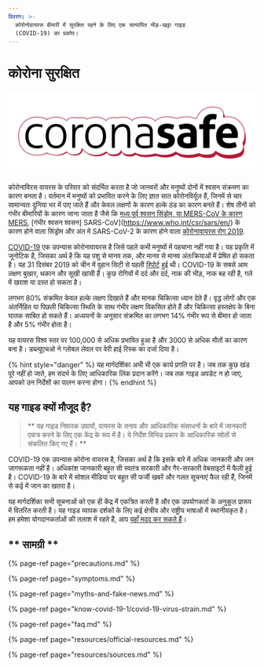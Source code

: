 ```yaml
---
विवरण: >-
  कोरोनोवायरस बीमारी में सुरक्षित रहने के लिए एक सत्यापित भीड़-खट्टा गाइड
  (COVID-19) का प्रकोप।
---
```


# कोरोना सुरक्षित

![](.gitbook/assets/coronasafe-logo.svg)

कोरोनाविरस वायरस के परिवार को संदर्भित करता है जो जानवरों और मनुष्यों दोनों में श्वसन संक्रमण का कारण बनता है। वर्तमान में मनुष्यों को प्रभावित करने के लिए ज्ञात सात कोरोनविर्यूज़ हैं, जिनमें से चार सामान्यतः दुनिया भर में पाए जाते हैं और केवल लक्षणों के कारण हल्के ठंड का कारण बनते हैं। शेष तीनों को गंभीर बीमारियों के कारण जाना जाता है जैसे कि [मध्य पूर्व श्वसन सिंड्रोम, या MERS-CoV के कारण MERS](https://www.who.int/emergencies/mers-cov/en/), [गंभीर श्वसन श्वसन] SARS-CoV](https://www.who.int/csr/sars/en/) के कारण होने वाला सिंड्रोम और अंत में SARS-CoV-2 के कारण होने वाला [कोरोनावायरस रोग 2019](https://www.cdc.gov/coronavirus/2019-ncov/index.html).

[COVID-19](https://www.who.int/emergencies/diseases/novel-coronavirus-2019) एक उपन्यास कोरोनावायरस है जिसे पहले कभी मनुष्यों में पहचाना नहीं गया है। यह प्रकृति में जूनोटिक है, जिसका अर्थ है कि यह पशु से मानव तक, और मानव से मानव अंतःक्रियाओं में प्रेषित हो सकता है। यह 31 दिसंबर 2019 को चीन में वुहान सिटी से पहली [रिपोर्ट](https://www.who.int/csr/don/05-januge-2020-pneumonia-of-unkown-cause-china/en/) हुई थी। COVID-19 के सबसे आम लक्षण बुखार, थकान और सूखी खांसी हैं। कुछ रोगियों में दर्द और दर्द, नाक की भीड़, नाक बह रही है, गले में खराश या दस्त हो सकता है।

लगभग 80% संक्रमित केवल हल्के लक्षण दिखाते हैं और मानक चिकित्सा ध्यान देते हैं। वृद्ध लोगों और एक अंतर्निहित या पिछली चिकित्सा स्थिति के साथ गंभीर लक्षण विकसित होते हैं और चिकित्सा हस्तक्षेप के बिना घातक साबित हो सकते हैं। अध्ययनों के अनुसार संक्रमित का लगभग 14% गंभीर रूप से बीमार हो जाता है और 5% गंभीर होता है।

यह वायरस विश्व स्तर पर 100,000 से अधिक प्रभावित हुआ है और 3000 से अधिक मौतों का कारण बना है। डब्ल्यूएचओ ने ग्लोबल लेवल पर वेरी हाई रिस्क का दर्जा दिया है।

{% hint style="danger" %}
यह मार्गदर्शिका अभी भी एक कार्य प्रगति पर है। जब तक कुछ खंड पूरे नहीं हो जाते, हम संदर्भ के लिए आधिकारिक लिंक प्रदान करेंगे। जब तक गाइड अपडेट न हो जाए, आपको उन निर्देशों का पालन करना होगा।
{% endhint %}

## यह गाइड क्यों मौजूद है?

> ** यह गाइड निवारक उपायों, वायरस के तनाव और आधिकारिक संसाधनों के बारे में जानकारी एकत्र करने के लिए एक केंद्र के रूप में है। ये निर्देश विभिन्न प्रकार के आधिकारिक स्रोतों से संकलित किए गए हैं। **

COVID-19 एक उपन्यास कोरोना वायरस है, जिसका अर्थ है कि इसके बारे में अधिक जानकारी और जन जागरूकता नहीं है। अधिकांश जानकारी बहुत सी स्वतंत्र सरकारी और गैर-सरकारी वेबसाइटों में फैली हुई है। COVID-19 के बारे में सोशल मीडिया पर बहुत सी फर्जी खबरें और गलत सूचनाएं फैल रही हैं, जिनमें से कई में जान का खतरा है।

यह मार्गदर्शिका सभी सूचनाओं को एक ही केंद्र में एकत्रित करती है और एक उपयोगकर्ता के अनुकूल प्रारूप में वितरित करती है। यह गाइड व्यापक दर्शकों के लिए कई क्षेत्रीय और राष्ट्रीय भाषाओं में स्थानीयकृत है। हम हमेशा योगदानकर्ताओं की तलाश में रहते हैं, आप [यहाँ मदद कर सकते हैं](https://www.coronasafe.in/contribute)।

## ** सामग्री **

{% page-ref page="precautions.md" %}

{% page-ref page="symptoms.md" %}

{% page-ref page="myths-and-fake-news.md" %}

{% page-ref page="know-covid-19-1/covid-19-virus-strain.md" %}

{% page-ref page="faq.md" %}

{% page-ref page="resources/official-resources.md" %}

{% page-ref page="resources/sources.md" %}
